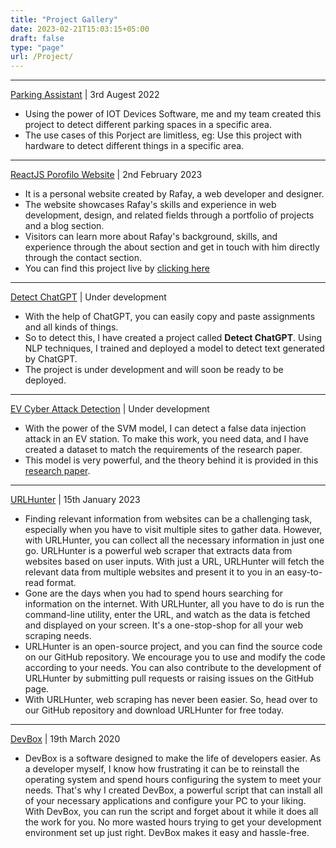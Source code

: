 ```yaml
---
title: "Project Gallery"
date: 2023-02-21T15:03:15+05:00
draft: false
type: "page"
url: /Project/
---
```


<link rel="stylesheet" href="/css/style.css">

-----

[Parking Assistant](/Project/Parking-Assistant/) | 3rd Augest 2022
- Using the power of IOT Devices Software, me and my team created this project to detect different parking spaces in a specific area.
- The use cases of this Porject are limitless, eg: Use this project with hardware to detect different things in a specific area. 

-----

[ReactJS Porofilo Website](/Project/portifilo/) | 2nd February 2023
- It is a personal website created by Rafay, a web developer and designer.
- The website showcases Rafay's skills and experience in web development, design, and related fields through a portfolio of projects and a blog section.
- Visitors can learn more about Rafay's background, skills, and experience through the about section and get in touch with him directly through the contact section.
- You can find this project live by [clicking here](https://rafay99.info)

----

[Detect ChatGPT]() | Under development
- With the help of ChatGPT, you can easily copy and paste assignments and all kinds of things.
- So to detect this, I have created a project called **Detect ChatGPT**. Using NLP techniques, I trained and deployed a model to detect text generated by ChatGPT.
- The project is under development and will soon be ready to be deployed.

----

[EV Cyber Attack Detection](/Project/ev-cyber-detection/) | Under development
- With the power of the SVM model, I can detect a false data injection attack in an EV station. To make this work, you need data, and I have created a dataset to match the requirements of the research paper.
- This model is very powerful, and the theory behind it is provided in this [research paper](https://github.com/rafay99-epic/Cyber-Attack-Detection/blob/main/Research%20Paper/Cyber-Attack_on_P2P_Energy_Transaction_Between_Connected_Electric_Vehicles_A_False_Data_Injection_Detection_Based_Machine_Learning_Model-1.pdf).

----

[URLHunter](/Project/url-hunter/) | 15th January 2023
- Finding relevant information from websites can be a challenging task, especially when you have to visit multiple sites to gather data. However, with URLHunter, you can collect all the necessary information in just one go. URLHunter is a powerful web scraper that extracts data from websites based on user inputs. With just a URL, URLHunter will fetch the relevant data from multiple websites and present it to you in an easy-to-read format.
- Gone are the days when you had to spend hours searching for information on the internet. With URLHunter, all you have to do is run the command-line utility, enter the URL, and watch as the data is fetched and displayed on your screen. It's a one-stop-shop for all your web scraping needs.
- URLHunter is an open-source project, and you can find the source code on our GitHub repository. We encourage you to use and modify the code according to your needs. You can also contribute to the development of URLHunter by submitting pull requests or raising issues on the GitHub page.
- With URLHunter, web scraping has never been easier. So, head over to our GitHub repository and download URLHunter for free today.

----

[DevBox](/Project/DevBox/) | 19th March 2020
- DevBox is a software designed to make the life of developers easier. As a developer myself, I know how frustrating it can be to reinstall the operating system and spend hours configuring the system to meet your needs. That's why I created DevBox, a powerful script that can install all of your necessary applications and configure your PC to your liking. With DevBox, you can run the script and forget about it while it does all the work for you. No more wasted hours trying to get your development environment set up just right. DevBox makes it easy and hassle-free.
